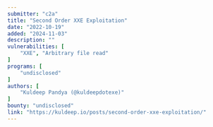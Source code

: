 ```yaml
---
submitter: "c2a"
title: "Second Order XXE Exploitation"
date: "2022-10-19"
added: "2024-11-03"
description: ""
vulnerabilities: [
    "XXE", "Arbitrary file read"
]
programs: [
    "undisclosed"
]
authors: [
    "Kuldeep Pandya (@kuldeepdotexe)"
]
bounty: "undisclosed"
link: "https://kuldeep.io/posts/second-order-xxe-exploitation/"
---
```




